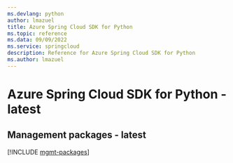 ```yaml
---
ms.devlang: python
author: lmazuel
title: Azure Spring Cloud SDK for Python
ms.topic: reference
ms.data: 09/09/2022
ms.service: springcloud
description: Reference for Azure Spring Cloud SDK for Python
ms.author: lmazuel
---
```

# Azure Spring Cloud SDK for Python - latest

## Management packages - latest
[!INCLUDE [mgmt-packages](spring-cloud-mgmt-index.md)]